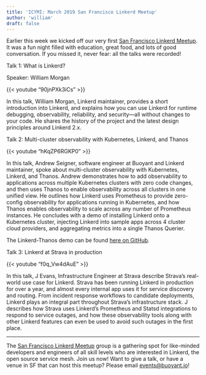 ```yaml
---
title: 'ICYMI: March 2019 San Francisco Linkerd Meetup'
author: 'william'
draft: false
---
```


Earlier this week we kicked off our very first [San Francisco Linkerd
Meetup](https://www.meetup.com/San-Francisco-Linkerd-Meetup/). It was a fun
night filled with education, great food, and lots of good conversation. If you
missed it, never fear: all the talks were recorded!

Talk 1: What is Linkerd?

Speaker: William Morgan

{{< youtube “90jnPXk3iCs” >}}

In this talk, William Morgan, Linkerd maintainer, provides a short introduction
into Linkerd, and  explains how you can use Linkerd for runtime debugging,
observability, reliability, and security—all without changes to your code. He
shares the history of the project and the latest design principles around
Linkerd 2.x.

Talk 2: Multi-cluster observability with Kubernetes, Linkerd, and Thanos

{{< youtube “hKqZP6RGKP0” >}}

In this talk, Andrew Seigner, software engineer at Buoyant and Linkerd
maintainer, spoke about multi-cluster observability with Kubernetes, Linkerd,
and Thanos. Andrew demonstrates how to add observability to applications across
multiple Kubernetes clusters with zero code changes, and then uses Thanos to
enable observability across all clusters in one unified view. He outlines how
Linkerd uses Prometheus to provide zero-config observability for applications
running in Kubernetes, and how Thanos enables observability to scale across any
number of Prometheus instances. He concludes with a demo of installing Linkerd
onto a Kubernetes cluster, injecting Linkerd into sample apps across 4 cluster
cloud providers, and aggregating metrics into a single Thanos Querier.

The Linkerd-Thanos demo can be found
[here on GitHub](https://github.com/linkerd/linkerd-examples/tree/master/thanos-demo).

Talk 3: Linkerd at Strava in production

{{< youtube “f0q_Vw4dAuE”  >}}

In this talk, J Evans, Infrastructure Engineer at Strava describe Strava’s
real-world use case for Linkerd. Strava has been running Linkerd in production
for over a year, and almost every internal app uses it for service discovery and
routing. From incident response workflows to candidate deployments, Linkerd
plays an integral part throughout Strava’s infrastructure stack. J describes how
Strava uses Linkerd’s Prometheus and Statsd integrations to respond to service
outages, and how these observability tools along with other Linkerd features can
even be used to avoid such outages in the first place.

---------

The [San Francisco Linkerd
Meetup](https://www.meetup.com/San-Francisco-Linkerd-Meetup/) group is a
gathering spot for like-minded developers and engineers of all skill levels who
are interested in Linkerd, the open source service mesh. Join us now! Want to
give a talk, or have a venue in SF that can host this meetup? Please email
events@buoyant.io!
